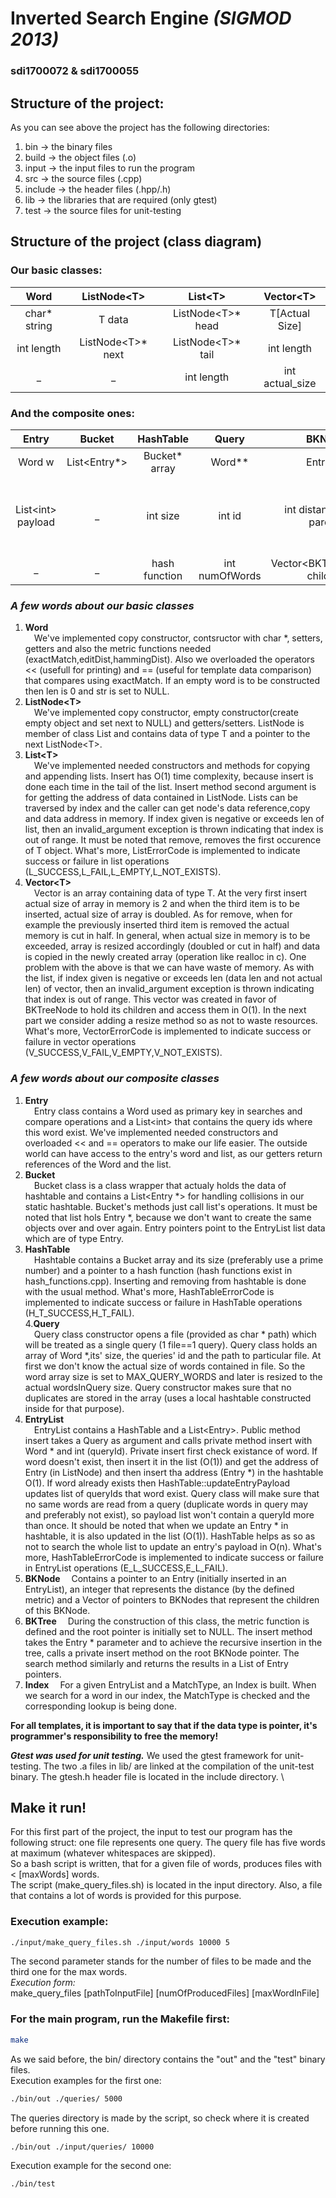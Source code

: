 # **Inverted Search Engine** *(SIGMOD 2013)*
### **sdi1700072** & **sdi1700055**

## Structure of the project:
As you can see above the project has the following directories:
 1) bin        →   the binary files
 2) build      →   the object files (.o)
 3) input      →   the input files to run the program
 4) src        →   the source files (.cpp)
 5) include    →   the header files (.hpp/.h)
 6) lib        →   the libraries that are required (only gtest)
 7) test       →   the source files for unit-testing

## Structure of the project (class diagram)

### Our basic classes:
Word | ListNode\<T\> | List\<T\> | Vector\<T\>
| :---: | :---: | :---: | :---:
char\* string | T data | ListNode\<T\>\* head | T[Actual Size]
int length | ListNode\<T\>* next | ListNode\<T\>\* tail | int length
_  | _ | int length | int actual_size |

### And the composite ones:
Entry | Bucket | HashTable | Query | BKNode | BKTree | EntryList | Index
| :---: | :---: | :---: | :---: | :---: | :---: | :---: | :---:
Word w | List\<Entry\*\> | Bucket\* array | Word\*\* | Entry\* e | metric | List\<Entry\> list | MatchType
List\<int\> payload | _ | int size | int id | int distance (from parent) | BKNode\* root | HashTable t | BKTree\*\* trees (multiple trees for manhattan distance)
_ | _ | hash function | int numOfWords | Vector\<BKTreeNode\*\> children | int size | _ | HashTable \*

### *A few words about our basic classes*
1. **Word**    
&emsp;We've implemented copy constructor, contsructor with char *, setters, getters and also the metric functions needed (exactMatch,editDist,hammingDist). Also we overloaded the operators \<\< (usefull for printing) and == (useful for template data comparison) that compares using exactMatch. If an empty word is to be constructed then len is 0 and str is set to NULL.  
2. **ListNode\<T\>**  
&emsp;We've implemented copy constructor, empty constructor(create empty object and set next to NULL) and getters/setters. ListNode is member of class List and contains data of type T and a pointer to the next ListNode\<T\>.  
3. **List\<T\>**  
&emsp;We've implemented needed constructors and methods for copying and appending lists. Insert has O(1) time complexity, because insert is done each time in the tail of the list. Insert method second argument is for getting the address of data contained in ListNode. Lists can be traversed by index and the caller can get node's data reference,copy and data address in memory. If index given is negative or exceeds len of list, then an invalid_argument exception is thrown indicating that index is out of range. It must be noted that remove, removes the first occurence of T object. What's more, ListErrorCode is implemented to indicate success or failure in list operations (L_SUCCESS,L_FAIL,L_EMPTY,L_NOT_EXISTS).
4. **Vector\<T\>**  
&emsp;Vector is an array containing data of type T. At the very first insert actual size of array in memory is 2 and when the third item is to be inserted, actual size of array is doubled. As for remove, when for example the previously inserted third item is removed the actual memory is cut in half. In general, when actual size in memory is to be exceeded, array is resized accordingly (doubled or cut in half) and data is copied in the newly created array (operation like realloc in c). One problem with the above is that we can have waste of memory. As with the list, if index given is negative or exceeds len (data len and not actual len) of vector, then an invalid_argument exception is thrown indicating that index is out of range. This vector was created in favor of BKTreeNode to hold its children and access them in O(1). In the next part we consider adding a resize method so as not to waste resources. What's more, VectorErrorCode is implemented to indicate success or failure in vector operations (V_SUCCESS,V_FAIL,V_EMPTY,V_NOT_EXISTS).

### *A few words about our composite classes*
1. **Entry**  
&emsp;Entry class contains a Word used as primary key in searches and compare operations and a List\<int\> that contains the query ids where this word exist. We've implemented needed constructors and overloaded \<\< and == operators to make our life easier. The outside world can have access to the entry's word and list, as our getters return references of the Word and the list.
2. **Bucket**  
&emsp;Bucket class is a class wrapper that actualy holds the data of hashtable and contains a List\<Entry *\> for handling collisions in our static hashtable. Bucket's methods just call list's operations. It must be noted that list hols Entry *, because we don't want to create the same objects over and over again. Entry pointers point to the EntryList list data which are of type Entry.
3. **HashTable**  
&emsp;Hashtable contains a Bucket array and its size (preferably use a prime number) and a pointer to a hash function (hash functions exist in hash_functions.cpp). Inserting and removing from hashtable is done with the usual method. What's more, HashTableErrorCode is implemented to indicate success or failure in HashTable operations (H_T_SUCCESS,H_T_FAIL).  
4.**Query**  
&emsp;Query class constructor opens a file (provided as char * path) which will be treated as a single query (1 file==1 query). Query class holds an array of Word *,its' size, the queries' id and the path to particular file. At first we don't know the actual size of words contained in file. So the word array size is set to MAX_QUERY_WORDS and later is resized to the actual wordsInQuery size. Query constructor makes sure that no duplicates are stored in the array (uses a local hashtable constructed inside for that purpose).
5. **EntryList**  
&emsp;EntryList contains a HashTable and a List\<Entry\>. Public method insert takes a Query as argument and calls private method insert with Word * and int (queryId). Private insert first check existance of word. If word doesn't exist, then insert it in the list (O(1)) and get the address of Entry (in ListNode) and then insert tha address (Entry *) in the hashtable O(1). If word already exists then HashTable::updateEntryPayload updates list of queryIds that word exist. Query class will make sure that no same words are read from a query (duplicate words in query may and preferably not exist), so payload list won't contain a queryId more than once. It should be noted that when we update an Entry * in hashtable, it is also updated in the list (O(1)). HashTable helps as so as not to search the whole list to update an entry's payload in O(n). What's more, HashTableErrorCode is implemented to indicate success or failure in EntryList operations (E_L_SUCCESS,E_L_FAIL).  
6. **BKNode**
&emsp;Contains a pointer to an Entry (initially inserted in an EntryList), an integer that represents the distance (by the defined metric)
and a Vector of pointers to BKNodes that represent the children of this BKNode.
7. **BKTree**
&emsp;During the construction of this class, the metric function is defined and the root pointer is initially set to NULL. The insert method takes the Entry *
parameter and to achieve the recursive insertion in the tree, calls a private insert method on the root BKNode pointer. The search method similarly and returns 
the results in a List of Entry pointers.
8. **Index**
&emsp;For a given EntryList and a MatchType, an Index is built. When we search for a word in our index, the MatchType is checked and the corresponding lookup
is being done.

**For all templates, it is important to say that if the data type is pointer, it's programmer's responsibility to free the memory!** 

***Gtest was used for unit testing.***
We used the gtest framework for unit-testing. The two .a files in lib/ are linked at the compilation of the unit-test binary. The gtesh.h header file
is located in the include directory.
\

## Make it run!
For this first part of the project, the input to test our program has the following struct: one file represents one query. The query file
has five words at maximum (whatever whitespaces are skipped).\
So a bash script is written, that for a given file of words, produces files with < \[maxWords\] words.\
The script (make_query_files.sh) is located in the input directory. Also, a file that contains a lot of words is provided for this purpose.
### Execution example:
```bash
./input/make_query_files.sh ./input/words 10000 5
```
The second parameter stands for the number of files to be made and the third one for the max words.\
*Execution form:*\
make_query_files [pathToInputFile] [numOfProducedFiles] [maxWordInFile]

### For the main program, run the Makefile first:
```bash
make
```
As we said before, the bin/ directory contains the "out" and the "test" binary files.\
Execution examples for the first one:
```bash
./bin/out ./queries/ 5000
```
The queries directory is made by the script, so check where it is created before running this one.

```bash
./bin/out ./input/queries/ 10000
```
Execution example for the second one:
```bash
./bin/test
```
